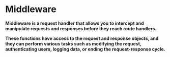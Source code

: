 # Middleware

**Middleware is a request handler that allows you to intercept and manipulate requests and responses before they reach route handlers.**

**These functions have access to the request and response objects, and they can perform various tasks such as modifying the request, authenticating users, logging data, or ending the request-response cycle.**